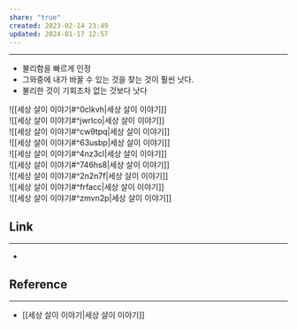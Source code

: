 ```yaml
---
share: "true"
created: 2023-02-14 23:49
updated: 2024-01-17 12:57
---
```


---
- 불리함을 빠르게 인정
- 그와중에 내가 바꿀 수 있는 것을 찾는 것이 훨씬 낫다.
- 불리한 것이 기회조차 없는 것보다 낫다


![[세상 살이 이야기#^0clkvh|세상 살이 이야기]]  
![[세상 살이 이야기#^jwrlco|세상 살이 이야기]]  
![[세상 살이 이야기#^cw9tpq|세상 살이 이야기]]  
![[세상 살이 이야기#^63usbp|세상 살이 이야기]]  
![[세상 살이 이야기#^4nz3cl|세상 살이 이야기]]  
![[세상 살이 이야기#^746hs8|세상 살이 이야기]]  
![[세상 살이 이야기#^2n2n7f|세상 살이 이야기]]  
![[세상 살이 이야기#^frfacc|세상 살이 이야기]]  
![[세상 살이 이야기#^zmvn2p|세상 살이 이야기]]

## Link
---
- 


## Reference
---
- [[세상 살이 이야기|세상 살이 이야기]]